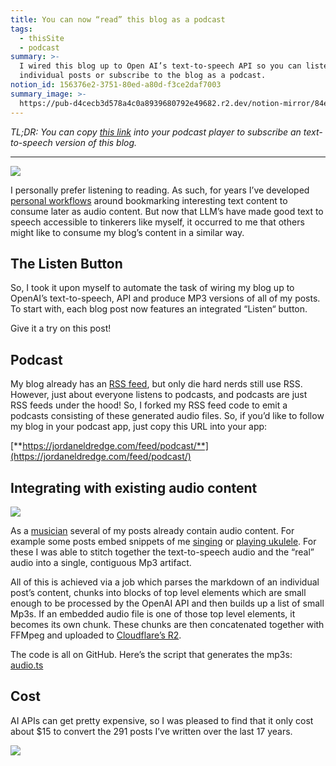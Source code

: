 ```yaml
---
title: You can now “read” this blog as a podcast
tags:
  - thisSite
  - podcast
summary: >-
  I wired this blog up to Open AI’s text-to-speech API so you can listen to
  individual posts or subscribe to the blog as a podcast.
notion_id: 156376e2-3751-80ed-a80d-f3ce2daf7003
summary_image: >-
  https://pub-d4cecb3d578a4c0a8939680792e49682.r2.dev/notion-mirror/84ebb48c-616a-4f51-ae9a-991a4e0a7e9b/3406fb27-6d01-4df4-9781-709aec856965/Screenshot_2024-12-08_at_12.02.05_AM.png
---
```

_TL;DR: You can copy_ [_this link_](https://jordaneldredge.com/feed/podcast/) _into your podcast player to subscribe an text-to-speech version of this blog._

---

![](https://pub-d4cecb3d578a4c0a8939680792e49682.r2.dev/notion-mirror/84ebb48c-616a-4f51-ae9a-991a4e0a7e9b/3406fb27-6d01-4df4-9781-709aec856965/Screenshot_2024-12-08_at_12.02.05_AM.png)

I personally prefer listening to reading. As such, for years I’ve developed [personal workflows](https://jordaneldredge.com/blog/listen-faster/) around bookmarking interesting text content to consume later as audio content. But now that LLM’s have made good text to speech accessible to tinkerers like myself, it occurred to me that others might like to consume my blog’s content in a similar way.

## The Listen Button

So, I took it upon myself to automate the task of wiring my blog up to OpenAI’s text-to-speech, API and produce MP3 versions of all of my posts. To start with, each blog post now features an integrated “Listen“ button.

Give it a try on this post!

## Podcast

My blog already has an [RSS feed](https://jordaneldredge.com/feed/rss.xml), but only die hard nerds still use RSS. However, just about everyone listens to podcasts, and podcasts are just RSS feeds under the hood! So, I forked my RSS feed code to emit a podcasts consisting of these generated audio files. So, if you’d like to follow my blog in your podcast app, just copy this URL into your app:

[**https://jordaneldredge.com/feed/podcast/**](https://jordaneldredge.com/feed/podcast/)

## Integrating with existing audio content

![](https://pub-d4cecb3d578a4c0a8939680792e49682.r2.dev/notion-mirror/84ebb48c-616a-4f51-ae9a-991a4e0a7e9b/a2ba7b27-e0df-440e-b179-1a8a157f3358/Screenshot_2024-12-08_at_12.19.46_AM.png)

As a [musician](https://jordaneldredge.com/notes/opera-to-tech/) several of my posts already contain audio content. For example some posts embed snippets of me [singing](https://jordaneldredge.com/blog/original-song-our-love-will-last-as-long/) or [playing ukulele](https://jordaneldredge.com/blog/charlie-chaplins-smile-ukulele-solo/). For these I was able to stitch together the text-to-speech audio and the “real” audio into a single, contiguous Mp3 artifact.

All of this is achieved via a job which parses the markdown of an individual post’s content, chunks into blocks of top level elements which are small enough to be processed by the OpenAI API and then builds up a list of small Mp3s. If an embedded audio file is one of those top level elements, it becomes its own chunk. These chunks are then concatenated together with FFMpeg and uploaded to [Cloudflare’s R2](https://www.cloudflare.com/developer-platform/products/r2/).

The code is all on GitHub. Here’s the script that generates the mp3s: [audio.ts](https://github.com/captbaritone/jordaneldredge.com/blob/142589ab1e443346e0e24f87253bd3c661793b51/scripts/audio.ts)

## Cost

AI APIs can get pretty expensive, so I was pleased to find that it only cost about $15 to convert the 291 posts I’ve written over the last 17 years.

![](https://pub-d4cecb3d578a4c0a8939680792e49682.r2.dev/notion-mirror/84ebb48c-616a-4f51-ae9a-991a4e0a7e9b/cfc30752-459e-4d2e-a89b-0974b38a591b/Screenshot_2024-12-07_at_10.24.11_PM.png)
